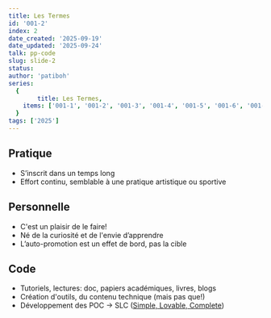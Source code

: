 ```yaml
---
title: Les Termes
id: '001-2'
index: 2
date_created: '2025-09-19'
date_updated: '2025-09-24'
talk: pp-code
slug: slide-2
status: 
author: 'patiboh'
series:
  {
		title: Les Termes,
    items: ['001-1', '001-2', '001-3', '001-4', '001-5', '001-6', '001-7', '001-8'],
  }
tags: ['2025']
---
```

## Pratique

- S’inscrit dans un temps long
- Effort continu, semblable à une pratique artistique ou sportive

## Personnelle

- C'est un plaisir de le faire!
- Né de la curiosité et de l'envie d’apprendre
- L’auto-promotion est un effet de bord, pas la cible

## Code

- Tutoriels, lectures: doc, papiers académiques, livres, blogs
- Création d'outils, du contenu technique (mais pas que!)
- Développement des POC → SLC ([Simple, Lovable, Complete](https://longform.asmartbear.com/slc/))
